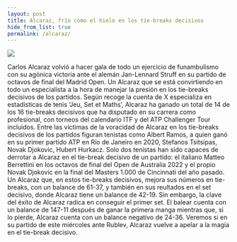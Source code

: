 ```yaml
---
layout: post
title: Alcaraz, frío como el hielo en los tie-breaks decisivos
hide_from_list: true
permalink: /alcaraz/
---
```


![](https://www.puntodebreak.com/sites/default/files/styles/epsa_detail_thumbail/public/2024-05/carlos-alcaraz-roma-lesion.jpg.webp?h=df3c6bf4&itok=A0lNUSZg)

Carlos Alcaraz volvió a hacer gala de todo un ejercicio de funambulismo con su agónica victoria ante el alemán Jan-Lennard Struff en su partido de octavos de final del Madrid Open. Un Alcaraz que se está convirtiendo en todo un especialista a la hora de manejar la presión en los tie-breaks decisivos de los partidos.
Según recoge la cuenta de X especializa en estadísticas de tenis ‘Jeu, Set et Maths’, Alcaraz ha ganado un total de 14 de los 16 tie-breaks decisivos que ha disputado en su carrera como profesional, con torneos del calendario ITF y del ATP Challenger Tour incluidos.
Entre las víctimas de la voracidad de Alcaraz en los tie-breaks decisivos de los partidos figuran tenistas como Albert Ramos, a quien ganó en su primer partido ATP en Río de Janeiro en 2020, Stefanos Tsitsipas, Novak Djokovic, Hubert Hurkacz.
Solo dos tenistas han sido capaces de derrotar a Alcaraz en el tie-break decisivo de un partido: el italiano Matteo Berrettini en los octavos de final del Open de Australia 2022 y el propio Novak Djokovic en la final del Masters 1.000 de Cincinnati del año pasado.
Un Alcaraz que, en estos tie-breaks decisivos, mejora sus números en tie-breaks, con un balance de 61-37, y también en sus reultados en el set decisivo, donde Alcaraz tiene un balance de 42-19.
Sin embargo, la clave del éxito de Alcaraz radica en conseguir el primer set. El balear cuenta con un balance de 147-11 después de ganar la primera manga mientras que, si lo pierde, Alcaraz cuenta con un balance negativo de 24-36. Veremos si en su partido de este miércoles ante Rublev, Alcaraz vuelve a apelar a la magia en el tie-break decisivo.
